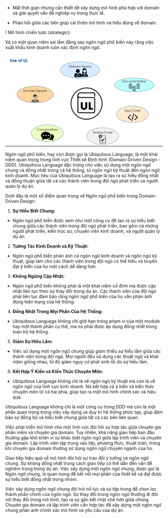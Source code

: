 [](0.TrangBia.md)
[](0.DanhSach.md)
[](0.LoiCamOn_LoiMoDau.md)

[](1.0.GioiThieuChung.md)
[](1.1.GioiThieuMicroservice.md)
[](1.2.GioiThieuBaiToanHoaDonDienTu.md)
[](1.3.GioiThieuDDD.md)

[](2.0.ApDungDDDVoiBaiToanNghiepVu.md)

[](3.0.TrienKhaiKienTrucMicroservice.md)

[](0.KetLuan_TongKet.md)
[](_.TaiLieuThamKhao.md)

<!---->
<!--Ngôn ngữ phổ biến (Ubiquitous Language)-->

- Mất thời gian nhưng cần thiết để xây dựng mô hình phù hợp với domain và giải quyết vấn đề nghiệp vụ trong thực tế.

<!--- **Xây dựng mô hình domain:**-->
<!--- **Đối thoại giữa bạn và chuyên gia nghiệp vụ:**-->

<!--- **Quan trọng của hiểu đúng domain:**-->
<!--- Khái niệm xuất hiện không tổ chức nhưng cần thiết để hiểu domain.-->
<!--- Cần tìm hiểu nhiều từ chuyên gia về domain.-->

<!--- Trao đổi giữa người kiến trúc phần mềm và chuyên gia domain.-->

- Phản hồi giữa các bên giúp cải thiện mô hình và hiểu đúng về domain.

<!---->

! Mô hình chiến lược (strategic):

<!--Nhóm kinh doanh sử dụng ngôn ngữ kinh doanh, trong khi nhóm công nghệ có xu hướng sử dụng các thuật ngữ kỹ thuật trong giao tiếp của họ.-->
<!--Sự khác biệt về ngôn ngữ giữa các nhóm kinh doanh và I.T. các nhóm có thể dẫn đến những thách thức về ngôn ngữ.-->
<!--Thiết kế hướng miền đề xuất sử dụng ngôn ngữ phổ biến để giải quyết những thách thức ngôn ngữ này.-->
<!---->
<!--đối với ngôn ngữ kinh doanh được sử dụng trong nhiều miền có thể dẫn đến nhầm lẫn. Nếu bạn đang sử dụng các thuật ngữ kinh doanh từ tên miền này sang tên miền khác thì điều đó có thể dẫn đến nhầm lẫn và hiểu sai.-->

<!--Thách thức để xây dựng các hệ thống phức tạp, các nhóm phải học nhiều ngôn ngữ kinh doanh được các chuyên gia sử dụng trong bối cảnh các miền hoặc miền phụ khác nhau.-->
<!--Thách thức cùng một thuật ngữ có thể xuất hiện trong bối cảnh các lĩnh vực kinh doanh khác nhau.-->
<!--Vì vậy, thách thức ở đây là cùng một thời điểm trên nhiều miền có thể có ý nghĩa khác nhau, tùy thuộc vào ngữ cảnh và điều này có thể gây nhầm lẫn giữa các mục.-->
<!--Thử thách thứ ba liên quan đến việc nó có biệt ngữ riêng.-->
<!--Thiết kế hướng miền gợi ý thiết lập một ngôn ngữ chung trong từng bối cảnh kinh doanh và ngôn ngữ này được tất cả các bên liên quan sử dụng. Ngôn ngữ này được gọi là ngôn ngữ phổ biến.-->

<!--Ngôn ngữ phổ biến là một trong những mô hình chiến lược và thiết kế hướng miền, thiết kế hướng miền, chẳng hạn như thiết lập một ngôn ngữ chung trong từng bối cảnh kinh doanh.-->

<!--ngôn ngữ phổ biến giải quyết tất cả những thách thức-->

<!--Ngôn ngữ phổ biến có thể được coi là một phương ngữ được sử dụng bởi các nhóm khác nhau trong một tổ chức.-->

<!--xác định bởi từ vựng và ngôn ngữ phổ biến có định nghĩa rõ ràng về ngữ cảnh mà từ vựng hoặc bảng chú giải thuật ngữ áp dụng.-->
<!--Bảng thuật ngữ này chứa các thuật ngữ và từ viết tắt phổ biến được sử dụng trong ngữ cảnh được xác định. Tùy chọn, nó cũng có thể giúp làm ví dụ về cách sử dụng các thuật ngữ và từ viết tắt, đồng thời nó cũng có thể có tham chiếu hoặc liên kết đến nội dung có liên quan.-->
<!---->
<!--Tại thời điểm này, bạn có thể nói rằng nó trông giống như Từ điển Doanh nghiệp Doanh nghiệp và bạn đã đúng ở một mức độ nào đó.-->
<!--Đó là một thuật ngữ từ điển, nhưng có sự khác biệt. Hãy để tôi giải thích nó bằng một ví dụ. Trong một bài giảng, tôi đã nói về kinh nghiệm của mình khi xây dựng một mô hình kinh doanh doanh nghiệp thống nhất.-->
<!--Dự án đó cũng bao gồm việc tạo ra một từ điển kinh doanh. Và từ điển kinh doanh mà tôi đã tạo này có các thuật ngữ trong toàn doanh nghiệp và nó cũng có logic cho nhiều mục khác.-->
<!--Và logic này về cơ bản đã hướng dẫn người sử dụng từ điển về ý nghĩa của thuật ngữ này trong các ngữ cảnh khác nhau.-->
<!--Và điều đó đã làm tăng thêm sự phức tạp cho việc sử dụng từ điển kinh doanh này. Khi kết thúc dự án này, tôi đã giao cuốn từ điển kinh doanh này cho một nhà phân tích kinh doanh, người quản lý nó một cách tập trung trong một trang tính Excel.-->
<!--Bạn có thể tưởng tượng cuốn từ điển kinh doanh này đã đi đến đâu trong một khoảng thời gian.
-->
<!---->
<!--Ngôn ngữ phổ biến không được tạo và quản lý tập trung.-->
<!--Có nhiều ngôn ngữ phổ biến trong một tổ chức. Vì vậy, trong trường hợp của ngân hàng, sẽ có một ngôn ngữ phổ biến cho tài khoản tiết kiệm và một ngôn ngữ phổ biến cho tài khoản tín dụng, đồng thời các nhóm tài khoản tiết kiệm và thẻ tín dụng sẽ tạo và quản lý các ngôn ngữ phổ biến này một cách độc lập.-->

<!--Ngôn ngữ phổ biến bao gồm các cuốn sách thường được sử dụng bởi cả chuyên gia kinh doanh và chuyên gia công nghệ.-->

Và có một quan niệm sai lầm đằng sau ngôn ngữ phổ biến này rằng việc xuất khẩu kinh doanh luôn xác định ngôn ngữ.

<!--Trên thực tế, điều đó không phổ biến. Ngôn ngữ không bị áp đặt bởi các chuyên gia. Và không chỉ vậy, nó không phải là ngôn ngữ được sử dụng trong ngành.-->

<!--Hãy coi nó như một ngôn ngữ nhóm, một ngôn ngữ bộ lạc phát triển hoặc phát triển theo thời gian thông qua sự cộng tác giữa doanh nghiệp và các chuyên gia công nghệ.-->

<!--Nhóm tạo ra ngôn ngữ phổ biến có thể sử dụng nhiều kỹ thuật, chẳng hạn như vẽ sơ đồ quy trình, câu chuyện của người dùng, viết kịch bản phân cảnh và thậm chí là gây bão.-->

<!--Và điều này dẫn đến việc tạo ra ngôn ngữ phổ biến. Điều quan trọng cần ghi nhớ là việc tạo ra ngôn ngữ phổ biến không phải là công việc chỉ làm một lần.-->
<!--Đó là một quá trình liên tục vì ngôn ngữ phải mất một thời gian để đạt đến mức độ trưởng thành cao. Khi một câu hỏi phổ biến được đặt ra vào thời điểm này là liệu có bất kỳ công cụ đặc biệt nào để tạo và quản lý ngôn ngữ phổ biến hay không thì câu trả lời ngắn gọn là không.-->
<!--Bạn có thể sử dụng bất kỳ công cụ nào miễn là nó giúp tất cả thành viên trong nhóm có thể tiếp cận được ngôn ngữ phổ biến này. Các công cụ cộng tác và chia sẻ kiến ​​thức như hội nghị và quip thường được sử dụng.-->
<!--Xin lưu ý rằng đây không phải là công cụ cộng tác và chia sẻ kiến ​​thức duy nhất. Bất kỳ công cụ nào có sẵn trong tổ chức của bạn sẽ giúp các thành viên trong nhóm của chúng tôi có thể dễ dàng tiếp cận ngôn ngữ phổ biến này.-->

<!--Khi nhóm đã đạt đến mức độ trưởng thành khá cao đối với ngôn ngữ phổ biến của mình, họ nên bắt đầu sử dụng nó cho mọi thứ.-->
<!--Và sau đó ngôn ngữ này sẽ phát triển theo thời gian. Các chuyên gia tên miền nên sử dụng nó. Các đội giao hàng phải sử dụng nó cho công việc chung hàng ngày của họ.-->
<!--Và tất cả tài liệu nên sử dụng ngôn ngữ phổ biến nếu nhóm đang phát triển tài liệu và họ tạo một thuật ngữ mới hoặc tìm thấy một thuật ngữ mới, thì thuật ngữ đó sẽ được thêm vào ngôn ngữ phổ biến vào cuối ngày.-->
<!--Ngôn ngữ phổ biến phải đóng vai trò là nguồn thông tin chính xác cho tất cả mọi người sử dụng vào thời điểm ngôn ngữ phổ biến đó được sử dụng trong mã ứng dụng cũng như trong mã thử nghiệm.-->
<!--Cuối cùng nhưng không kém phần quan trọng, các nhóm phải sử dụng ngôn ngữ phổ biến trong tất cả các cuộc trò chuyện của mình.-->

![Alt text](image-1.png)

<!--Vì vậy, tại thời điểm này bạn có thể hỏi lợi ích của việc làm đó là gì?-->
<!--Mọi thứ trở nên nhất quán và dễ theo dõi hơn đối với cả chuyên gia tên miền cũng như chuyên gia ID. Một tác dụng phụ thú vị của ngôn ngữ phổ biến là nó giúp xác định các liên hệ chồng chéo.-->
<!--Và điều đó có nghĩa là chúng ta có thể sử dụng ngôn ngữ phổ biến để chia các mối liên hệ kinh doanh của mình thành các phần nhỏ hơn và theo các thiết kế khác nhau về miền. Những phần nhỏ hơn của bối cảnh này được gọi là bối cảnh liên kết. Thêm về điều này trong các bài giảng sau.-->

<!--Ngôn ngữ phổ biến phát triển trong một khoảng thời gian.-->
<!--Đây không phải là công việc chỉ làm một lần mà nó được tạo ra bởi sự cộng tác giữa chuyên gia tên miền và chuyên gia công nghệ.-->
<!--Ngôn ngữ phổ biến không yêu cầu bất kỳ công cụ đặc biệt nào mà bạn có thể sử dụng bất kỳ nền tảng cộng tác tri thức nào.-->

<!--Hướng dẫn 5/7-->

Ngôn ngữ phổ biến, hay còn được gọi là Ubiquitous Language, là một khái niệm quan trọng trong lĩnh vực Thiết kế Định hình (Domain-Driven Design - DDD). Ubiquitous Language đặc trưng cho việc sử dụng một ngôn ngữ chung và đồng nhất trong cả hệ thống, từ ngôn ngữ kỹ thuật đến ngôn ngữ kinh doanh. Mục tiêu của Ubiquitous Language là tạo ra sự hiểu đồng nhất và đồng thuận giữa tất cả các thành viên trong đội ngũ phát triển và người quản lý dự án.

Dưới đây là một số điểm quan trọng về Ngôn ngữ phổ biến trong Domain-Driven Design:

1. **Sự Hiểu Biết Chung:**

- Ngôn ngữ phổ biến được xem như một công cụ để tạo ra sự hiểu biết chung giữa các thành viên trong đội ngũ phát triển, bao gồm cả những người phát triển, kiến trúc sư, chuyên viên kinh doanh, và người quản lý dự án.

2. **Tương Tác Kinh Doanh và Kỹ Thuật:**

- Ngôn ngữ phổ biến phản ánh cả ngôn ngữ kinh doanh và ngôn ngữ kỹ thuật, giúp làm cho các thành viên trong đội ngũ có thể hiểu và truyền đạt ý kiến của họ một cách dễ dàng hơn.

3. **Không Ngừng Cập Nhật:**

- Ngôn ngữ phổ biến không phải là một khái niệm cố định mà được cập nhật liên tục theo sự thay đổi trong dự án. Các thành viên của đội ngũ phải liên tục đảm bảo rằng ngôn ngữ phổ biến của họ vẫn phản ánh đúng hiện trạng của hệ thống.

4. **Đồng Nhất Trong Mọi Phần Của Hệ Thống:**

- Ubiquitous Language không chỉ giới hạn trong phạm vi của một module hay một thành phần cụ thể, mà nó phải được áp dụng đồng nhất trong toàn bộ hệ thống.

5. **Giảm Sự Hiểu Lầm:**

- Việc sử dụng một ngôn ngữ chung giúp giảm thiểu sự hiểu lầm giữa các thành viên trong đội ngũ. Mọi người đều sử dụng các thuật ngữ và khái niệm giống nhau, từ đó giảm nguy cơ phát sinh lỗi do sự hiểu lầm.

6. **Kết Hợp Ý Kiến và Kiến Thức Chuyên Môn:**
- Ubiquitous Language không chỉ là về ngôn ngữ kỹ thuật mà còn là về ngôn ngữ của lĩnh vực kinh doanh. Nó kết hợp cả ý kiến và kiến thức chuyên môn từ cả hai phía, giúp tạo ra một mô hình chính xác và hiệu quả.

Ubiquitous Language không chỉ là một công cụ trong DDD mà còn là một phần quan trọng trong việc xây dựng và duy trì hệ thống phức tạp, giúp đảm bảo sự đồng bộ và hiểu biết chung giữa tất cả các bên liên quan.

<!--Tóm tắt:-->

Việc phát triển mô hình cho một lĩnh vực đòi hỏi sự hợp tác giữa chuyên gia phần mềm và chuyên gia domain. Tuy nhiên, khả năng giao tiếp ban đầu thường gặp khó khăn vì sự khác biệt ngôn ngữ giữa lập trình viên và chuyên gia domain. Lập trình viên tập trung vào lớp, phương thức, thuật toán, trong khi chuyên gia domain thường sử dụng ngôn ngữ chuyên ngành của họ.

Giao tiếp hiệu quả về mô hình đòi hỏi sự trao đổi ý tưởng và ngôn ngữ chung. Sự không đồng nhất trong cách giao tiếp có thể dẫn đến vấn đề nghiêm trọng trong dự án. Việc xây dựng một ngôn ngữ chung, được gọi là Ngôn ngữ chung, là quan trọng để kết nối mọi phần của thiết kế và đạt được sự hiểu biết đồng nhất trong nhóm.

Việc xây dựng ngôn ngữ chung đòi hỏi nỗ lực và sự tập trung để chọn lọc thành phần chính của ngôn ngữ. Sự thay đổi trong ngôn ngữ thường đi đôi với thay đổi trong mô hình, tạo ra sự gắn kết chặt chẽ hơn giữa chúng. Chuyên gia domain và lập trình viên cần hợp tác để xây dựng một ngôn ngữ chung phản ánh chính xác mô hình và yêu cầu của dự án.
